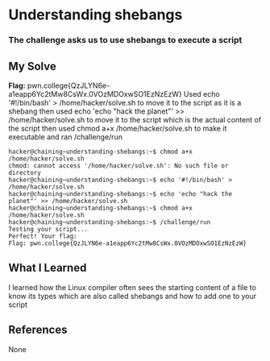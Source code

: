 # Understanding shebangs
### The challenge asks us to use shebangs to execute a script


## My Solve
**Flag:** pwn.college{QzJLYN6e-a1eapp6Yc2tMw8CsWx.0VOzMDOxwSO1EzNzEzW}
Used echo '#!/bin/bash' > /home/hacker/solve.sh to move it to the script
as it is a shebang then used  echo 'echo "hack the planet"' >> /home/hacker/solve.sh
to move it to the script which is the actual content of the script then used 
chmod a+x /home/hacker/solve.sh to make it executable and ran /challenge/run


```
hacker@chaining~understanding-shebangs:~$ chmod a+x /home/hacker/solve.sh
chmod: cannot access '/home/hacker/solve.sh': No such file or directory
hacker@chaining~understanding-shebangs:~$ echo '#!/bin/bash' > /home/hacker/solve.sh
hacker@chaining~understanding-shebangs:~$ echo 'echo "hack the planet"' >> /home/hacker/solve.sh
hacker@chaining~understanding-shebangs:~$ chmod a+x /home/hacker/solve.sh
hacker@chaining~understanding-shebangs:~$ /challenge/run
Testing your script...
Perfect! Your flag:
Flag: pwn.college{QzJLYN6e-a1eapp6Yc2tMw8CsWx.0VOzMDOxwSO1EzNzEzW}
```

## What I Learned
I learned how the Linux compiler often sees the starting content of a file to know its types
which are also called shebangs and how to add one to your script

## References
None